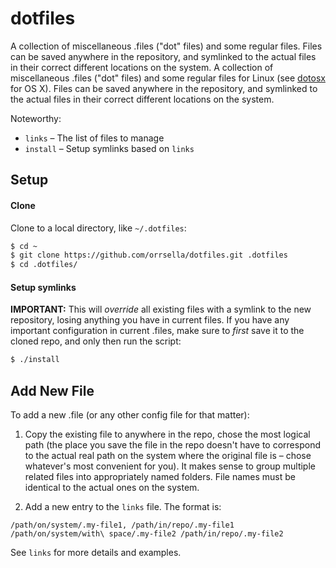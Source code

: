 # dotfiles

A collection of miscellaneous .files ("dot" files) and some regular files. Files can be saved anywhere in the repository, and symlinked to the actual files in their correct different locations on the system.
A collection of miscellaneous .files ("dot" files) and some regular files for Linux (see [dotosx](https://github.com/orrsella/dotfiles) for OS X). Files can be saved anywhere in the repository, and symlinked to the actual files in their correct different locations on the system.

Noteworthy:

* `links` – The list of files to manage
* `install` – Setup symlinks based on `links`

## Setup

#### Clone

Clone to a local directory, like `~/.dotfiles`:

```bash
$ cd ~
$ git clone https://github.com/orrsella/dotfiles.git .dotfiles
$ cd .dotfiles/
```

#### Setup symlinks

**IMPORTANT:** This will *override* all existing files with a symlink to the new repository, losing anything you have in current files. If you have any important configuration in current .files, make sure to *first* save it to the cloned repo, and only then run the script:

```bash
$ ./install
```

## Add New File

To add a new .file (or any other config file for that matter):

1. Copy the existing file to anywhere in the repo, chose the most logical path (the place you save the file in the repo doesn't have to correspond to the actual real path on the system where the original file is – chose whatever's most convenient for you). It makes sense to group multiple related files into appropriately named folders. File names must be identical to the actual ones on the system.

2. Add a new entry to the `links` file. The format is:

```
/path/on/system/.my-file1, /path/in/repo/.my-file1
/path/on/system/with\ space/.my-file2 /path/in/repo/.my-file2
```

See `links` for more details and examples.
